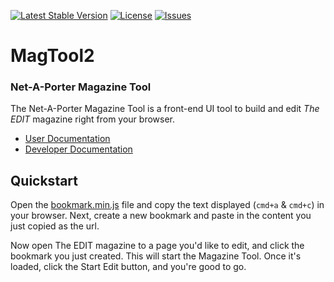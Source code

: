 <!-- header start -->
[![Latest Stable Version](https://img.shields.io/github/release/NAPWebProductionEditTeam/MagTool2.svg)](https://github.com/NAPWebProductionEditTeam/MagTool2/releases)
[![License](https://img.shields.io/github/license/NAPWebProductionEditTeam/MagTool2.svg)](https://raw.githubusercontent.com/NAPWebProductionEditTeam/MagTool2/master/LICENSE)
[![Issues](https://img.shields.io/github/issues-raw/NAPWebProductionEditTeam/MagTool2.svg)](https://github.com/NAPWebProductionEditTeam/MagTool2/issues)

# MagTool2
### Net-A-Porter Magazine Tool
<!-- header end -->

The Net-A-Porter Magazine Tool is a front-end UI tool to build and edit *The EDIT* magazine right from your browser.

 - [User Documentation][docs/user]
 - [Developer Documentation][docs/dev]

## Quickstart

Open the [bookmark.min.js][bookmark] file and copy the text displayed (`cmd+a` & `cmd+c`) in your browser. Next, create a new bookmark and paste in the content you just copied as the url.

Now open The EDIT magazine to a page you'd like to edit, and click the bookmark you just created. This will start the Magazine Tool. Once it's loaded, click the Start Edit button, and you're good to go.

[docs/user]: http://napwebproductioneditteam.github.io/MagTool2/docs/user/
[docs/dev]: http://napwebproductioneditteam.github.io/MagTool2/docs/dev/
[bookmark]: http://staging.net-a-porter.com/alfresco/nap/webAssets/magazine/_shared/contents/MagTool/js/bookmark.min.js?v=1.0.17

